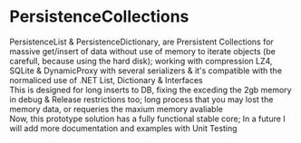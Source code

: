 # PersistenceCollections
PersistenceList &amp; PersistenceDictionary, are Prersistent Collections for massive get/insert of data without use of memory to iterate objects (be carefull, because using the hard disk); working with compression LZ4, SQLite &amp; DynamicProxy with several serializers & it's compatible with the normaliced use of .NET List, Dictionary & Interfaces
<br/>
This is designed for long inserts to DB, fixing the exceding the 2gb memory in debug & Release restrictions too; long process that you may lost the memory data, or requeries the maxium memory avaliable
<br/>
Now, this prototype solution has a fully functional stable core; In a future I will add more documentation and examples with Unit Testing
